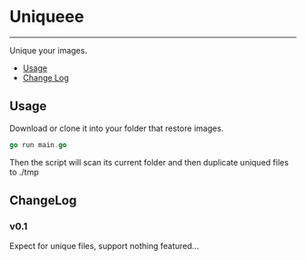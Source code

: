 # Uniqueee

---

Unique your images.

* [Usage](#usage)   
* [Change Log](#changelog)

## Usage

Download or clone it into your folder that restore images.

```go
go run main.go
```

Then the script will scan its current folder and then duplicate uniqued files to ./tmp

## ChangeLog

### v0.1

Expect for unique files, support nothing featured...
